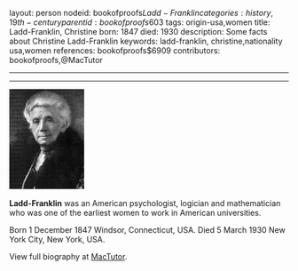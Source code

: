layout: person
nodeid: bookofproofs$Ladd-Franklin
categories: history,19th-century
parentid: bookofproofs$603
tags: origin-usa,women
title: Ladd-Franklin, Christine
born: 1847
died: 1930
description: Some facts about Christine Ladd-Franklin
keywords: ladd-franklin, christine,nationality usa,women
references: bookofproofs$6909
contributors: bookofproofs,@MacTutor

---


---

![Ladd-Franklin.jpg](https://github.com/bookofproofs/bookofproofs.github.io/blob/main/_sources/_assets/images/portraits/Ladd-Franklin.jpg?raw=true)

**Ladd-Franklin** was an American psychologist, logician and mathematician who was one of the earliest women to work in American universities.

Born 1 December 1847 Windsor, Connecticut, USA. Died 5 March 1930 New York City, New York, USA.


View full biography at [MacTutor](https://mathshistory.st-andrews.ac.uk/Biographies/Ladd-Franklin/).